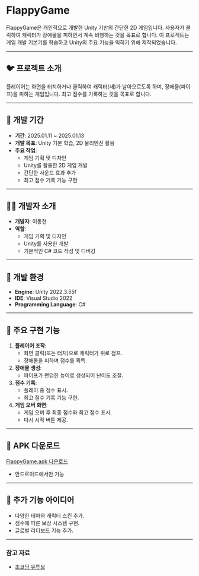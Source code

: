 # FlappyGame

FlappyGame은 개인적으로 개발한 Unity 기반의 간단한 2D 게임입니다. 사용자가 클릭하여 캐릭터가 장애물을 피하면서 계속 비행하는 것을 목표로 합니다. 이 프로젝트는 게임 개발 기본기를 학습하고 Unity의 주요 기능을 익히기 위해 제작되었습니다.

---

## 🐦 프로젝트 소개
플레이어는 화면을 터치하거나 클릭하여 캐릭터(새)가 날아오르도록 하며, 장애물(파이프)을 피하는 게임입니다. 최고 점수를 기록하는 것을 목표로 합니다.

---

## 📅 개발 기간
- **기간**: 2025.01.11 ~ 2025.01.13
- **개발 목표**: Unity 기본 학습, 2D 물리엔진 활용
- **주요 작업**:
  - 게임 기획 및 디자인
  - Unity를 활용한 2D 게임 개발
  - 간단한 사운드 효과 추가
  - 최고 점수 기록 기능 구현

---

## 🧑‍💻 개발자 소개
- **개발자**: 이동현
- **역할**:
  - 게임 기획 및 디자인
  - Unity를 사용한 개발
  - 기본적인 C# 코드 작성 및 디버깅

---

## 🔧 개발 환경
- **Engine**: Unity 2022.3.55f
- **IDE**: Visual Studio 2022
- **Programming Language**: C#

---

## 💾 주요 구현 기능
1. **플레이어 조작**:
   - 화면 클릭(또는 터치)으로 캐릭터가 위로 점프.
   - 장애물을 피하며 점수를 획득.
2. **장애물 생성**:
   - 파이프가 랜덤한 높이로 생성되어 난이도 조절.
3. **점수 기록**:
   - 플레이 중 점수 표시.
   - 최고 점수 기록 기능 구현.
4. **게임 오버 화면**:
   - 게임 오버 후 최종 점수와 최고 점수 표시.
   - 다시 시작 버튼 제공.
     
---

## 📲 APK 다운로드
[FlappyGame.apk 다운로드](https://drive.google.com/uc?export=download&id=1-Z_XimT6bLQX4DXu7YEtXvGK7dxSF9Ve)
- 안드로이드에서만 가능

---

## 📄 추가 기능 아이디어
- 다양한 테마와 캐릭터 스킨 추가.
- 점수에 따른 보상 시스템 구현.
- 글로벌 리더보드 기능 추가.

---

### 참고 자료
- [조코딩 유튜브](https://www.youtube.com/watch?v=EqoU1PodQQ4&t=585s)

